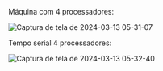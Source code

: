 

Máquina com 4 processadores:

![Captura de tela de 2024-03-13 05-31-07](https://github.com/Gustavo-Aragao-Guedes/CP05G/assets/64610385/f59d2790-14d1-4f47-93b3-95a59d3130a9)

Tempo serial 4 processadores:

![Captura de tela de 2024-03-13 05-32-40](https://github.com/Gustavo-Aragao-Guedes/CP05G/assets/64610385/609ecde3-5bb6-4bec-81ee-c4041163a3c9)
